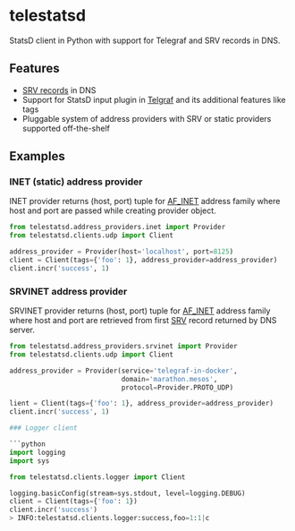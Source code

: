 # telestatsd
StatsD client in Python with support for Telegraf and SRV records in DNS.

## Features
* [SRV records](https://en.wikipedia.org/wiki/SRV_record) in DNS
* Support for StatsD input plugin in [Telgraf](https://github.com/influxdata/telegraf/blob/master/plugins/inputs/statsd/README.md) and its additional features like tags
* Pluggable system of address providers with SRV or static providers supported off-the-shelf


## Examples

### INET (static) address provider

INET provider returns (host, port) tuple for [AF_INET](https://docs.python.org/2/library/socket.html#socket.AF_INET) address family where host and port are passed while creating provider object.

```python
from telestatsd.address_providers.inet import Provider
from telestatsd.clients.udp import Client

address_provider = Provider(host='localhost', port=8125)
client = Client(tags={'foo': 1}, address_provider=address_provider)
client.incr('success', 1)
```

### SRVINET address provider

SRVINET provider returns (host, port) tuple for [AF_INET](https://docs.python.org/2/library/socket.html#socket.AF_INET) address family where host and port are retrieved from first [SRV](https://en.wikipedia.org/wiki/SRV_record) record returned by DNS server.

```python
from telestatsd.address_providers.srvinet import Provider
from telestatsd.clients.udp import Client

address_provider = Provider(service='telegraf-in-docker',
                            domain='marathon.mesos',
                            protocol=Provider.PROTO_UDP)

lient = Client(tags={'foo': 1}, address_provider=address_provider)
client.incr('success', 1)

### Logger client

```python
import logging
import sys

from telestatsd.clients.logger import Client

logging.basicConfig(stream=sys.stdout, level=logging.DEBUG)
client = Client(tags={'foo': 1})
client.incr('success')
> INFO:telestatsd.clients.logger:success,foo=1:1|c
```
